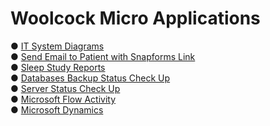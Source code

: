 # Woolcock Micro Applications

&#9679; <a target=_blank href=https://vmiis.github.io/wimr-diagrams/ >IT System Diagrams</a><br> 
&#9679; <a target=_blank href=https://vmiis.github.io/wimr-snapforms/ >Send Email to Patient with Snapforms Link</a><br>
&#9679; <a target=_blank href=https://vmiis.github.io/wimr-sleep-study/ >Sleep Study Reports</a><br> 
&#9679; <a target=_blank href=https://vmiis.github.io/wimr-backup-status/ >Databases Backup Status Check Up</a><br> 
&#9679; <a target=_blank href=https://vmiis.github.io/wimr-server-status/ >Server Status Check Up</a><br> 
&#9679; <a target=_blank href=https://vmiis.github.io/wimr-microsoft-flow-activity/ >Microsoft Flow Activity</a><br> 
&#9679; <a target=_blank href=https://vmiis.github.io/wimr-microsoft-dynamics/ >Microsoft Dynamics</a><br> 
